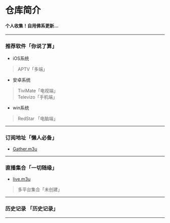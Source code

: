 
# 仓库简介
#### 个人收集！自用佛系更新…
---
### 推荐软件「你说了算」  
* iOS系统  
>APTV「多端」
* 安卓系统  
>TiviMate「电视端」  
>Televizo「手机端」  
* win系统  
>RedStar 「电脑端」  
---
### 订阅地址「懒人必备」 
* [Gather.m3u](https://raw.githubusercontent.com/zsfeng21/m3u/main/Gather.m3u)  
---
### 直播集合「一切随缘」   
* [live.m3u](https://raw.githubusercontent.com/zsfeng21/m3u/main/live.m3u)  
>多平台集合「未创建」
---
### 历史记录 「历史记录」  

---
